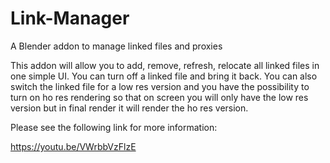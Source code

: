 # Link-Manager
A Blender addon to manage linked files and proxies

This addon will allow you to add, remove, refresh, relocate all linked files in one simple UI. You can turn off a linked file and bring it back.
You can also switch the linked file for a low res version and you have the possibility to turn on ho res rendering so that on screen you will only have the low res version but in final render it will render the ho res version.

Please see the following link for more information:

https://youtu.be/VWrbbVzFlzE
